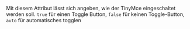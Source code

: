 Mit diesem Attribut lässt sich angeben, wie der TinyMce eingeschaltet werden soll. `true` für einen Toggle Button, `false` für keinen Toggle-Button, `auto` für automatisches togglen
